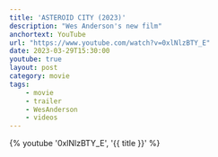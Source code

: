 ```yaml
---
title: 'ASTEROID CITY (2023)'
description: "Wes Anderson's new film"
anchortext: YouTube
url: "https://www.youtube.com/watch?v=0xlNlzBTY_E"
date: 2023-03-29T15:30:00
youtube: true
layout: post
category: movie
tags:
    - movie
    - trailer
    - WesAnderson
    - videos
---
```

{% youtube '0xlNlzBTY_E', '{{ title }}' %}